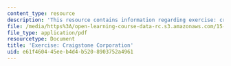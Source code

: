 ```yaml
---
content_type: resource
description: 'This resource contains information regarding exercise: craigstone corporation.'
file: /media/https%3A/open-learning-course-data-rc.s3.amazonaws.com/15-279-management-communication-for-undergraduates-fall-2012/e61f460445eeb4d4b5208903752a4961_MIT15_279F12_craigstneCorp.pdf
file_type: application/pdf
resourcetype: Document
title: 'Exercise: Craigstone Corporation'
uid: e61f4604-45ee-b4d4-b520-8903752a4961
---
```

